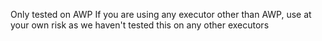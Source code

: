 Only tested on AWP
If you are using any executor other than AWP, use at your own risk as we haven't tested this on any other executors
